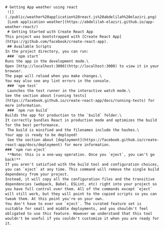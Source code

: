     # Getting App weather using react
     ![](./public/weather%20application%20react.js%20abdelilah%20elaziri.png)
     [Look application weather](https://abdelilah-elaziri.github.io/app-weather-react/)
     # Getting Started with Create React App
    This project was bootstrapped with [Create React App](https://github.com/facebook/create-react-app).
     ## Available Scripts
    In the project directory, you can run:
     ### `npm start`
    Runs the app in the development mode.\
    Open [http://localhost:3000](http://localhost:3000) to view it in your browser.
    The page will reload when you make changes.\
    You may also see any lint errors in the console.
     ### `npm test`
     Launches the test runner in the interactive watch mode.\
    See the section about [running tests](https://facebook.github.io/create-react-app/docs/running-tests) for more information.
     ### `npm run build`
    Builds the app for production to the `build` folder.\
    It correctly bundles React in production mode and optimizes the build for the best performance.
     The build is minified and the filenames include the hashes.\
    Your app is ready to be deployed!
     See the section about [deployment](https://facebook.github.io/create-react-app/docs/deployment) for more information.
    ### `npm run eject`
     **Note: this is a one-way operation. Once you `eject`, you can't go back!**
    If you aren't satisfied with the build tool and configuration choices, you can `eject` at any time. This command will remove the single build dependency from your project.
    Instead, it will copy all the configuration files and the transitive dependencies (webpack, Babel, ESLint, etc) right into your project so you have full control over them. All of the commands except `eject` will still work, but they will point to the copied scripts so you can tweak them. At this point you're on your own.
    You don't have to ever use `eject`. The curated feature set is suitable for small and middle deployments, and you shouldn't feel obligated to use this feature. However we understand that this tool wouldn't be useful if you couldn't customize it when you are ready for it.
